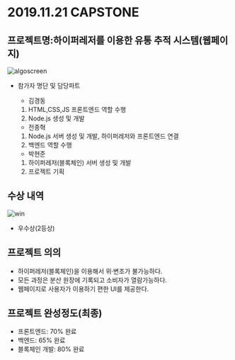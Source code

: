 # 2019.11.21 CAPSTONE

## 프로젝트명:하이퍼레저를 이용한 유통 추적 시스템(웹페이지)

![algoscreen](https://user-images.githubusercontent.com/48907339/99373472-c95f3500-2904-11eb-845a-c092307bb75a.png)

- 참가자 명단 및 담당파트

  - 김경동

  1. HTML,CSS,JS 프론트엔드 역할 수행
  2. Node.js 생성 및 개발

  - 전종혁

  1. Node.js 서버 생성 및 개발, 하이퍼레저와 프론트엔드 연결
  2. 백엔드 역할 수행

  - 박현준

  1. 하이퍼레저(블록체인) 서버 생성 및 개발
  2. 프로젝트 기획

## 수상 내역

![win](https://user-images.githubusercontent.com/48907339/99374379-ddeffd00-2905-11eb-8eb5-fd0b4a91abf9.jpg)

- 우수상(2등상)

## 프로젝트 의의

- 하이퍼레저(블록체인)을 이용해서 위·변조가 불가능하다.
- 모든 과정은 분산 원장에 기록되고 소비자가 열람가능하다.
- 웹페이지로 사용자가 이용하기 편한 UI를 제공한다.

## 프로젝트 완성정도(최종)

- 프론트엔드: 70% 완료
- 백엔드: 65% 완료
- 블록체인 개발: 80% 완료
